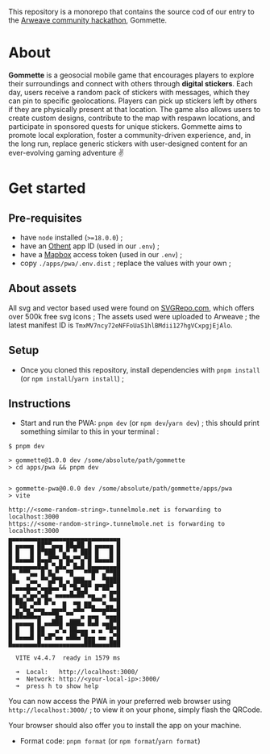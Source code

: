 This repository is a monorepo that contains the source cod of our entry to the [Arweave community hackathon](https://arweavehub.com/#/hackathon), Gommette.

# About

**Gommette** is a geosocial mobile game that encourages players to explore their surroundings and connect with others through **digital stickers**. Each day, users receive a random pack of stickers with messages, which they can pin to specific geolocations. Players can pick up stickers left by others if they are physically present at that location. The game also allows users to create custom designs, contribute to the map with respawn locations, and participate in sponsored quests for unique stickers. Gommette aims to promote local exploration, foster a community-driven experience, and, in the long run, replace generic stickers with user-designed content for an ever-evolving gaming adventure :v:

# Get started

## Pre-requisites

- have `node` installed (`>=18.0.0`) ;
- have an [Othent](https://othent.io) app ID (used in our `.env`) ;
- have a [Mapbox](https://mapbox.com) access token (used in our `.env`) ;
- copy `./apps/pwa/.env.dist` ; replace the values with your own ;



## About assets
All svg and vector based used were found on [SVGRepo.com](https://www.svgrepo.com/), which offers over 500k free svg icons ;
The assets used were uploaded to Arweave ; the latest manifest ID is `TmxMV7ncy72eNFFoUaS1hlBMdii127hgVCxpgjEjAlo`.
## Setup

- Once you cloned this repository, install dependencies with `pnpm install` (or `npm install`/`yarn install`) ;

## Instructions

- Start and run the PWA: `pnpm dev` (or `npm dev`/`yarn dev`) ; this should print something similar to this in your terminal :

```
$ pnpm dev

> gommette@1.0.0 dev /some/absolute/path/gommette
> cd apps/pwa && pnpm dev


> gommette-pwa@0.0.0 dev /some/absolute/path/gommette/apps/pwa
> vite

http://<some-random-string>.tunnelmole.net is forwarding to localhost:3000
https://<some-random-string>.tunnelmole.net is forwarding to localhost:3000
▄▄▄▄▄▄▄▄▄▄▄▄▄▄▄▄▄▄▄▄▄▄▄▄▄▄▄▄▄▄▄
█ ▄▄▄▄▄ ██▀▀▄▄▄ ██▄██ █ ▄▄▄▄▄ █
█ █   █ █▀███ ▀▄▀ ▀ ███ █   █ █
█ █▄▄▄█ █▄▄█▀▀▄▀█▄▀▀▄▀█ █▄▄▄█ █
█▄▄▄▄▄▄▄█▄█ ▀▄█▄▀ █▄█ █▄▄▄▄▄▄▄█
█▄ ▀▀▀▄▄ █ █▄▀  ▀█   ▀▀█▀ ▄▀▀██
██▄  ▀▄▄ ▀▀▄█▀█ ▄ ███▄▄▀  ▀████
█ ▄▄▄█▄▄▀▄▄█▄▄▀█ ▀█▄▀█▀ █▀██▀ █
█▄▄ ▄▀▄▄▀▄█▀ ▄▄▄▄█▄██▀▄▄  ▄ █▀█
█ ██▄▀▀▄█ █▀▄  ▄  ▄▄ ▄▄▀▀▀▄ ▀▀█
█ ▄▀█▄▀▄▄▄  ▄▄▄█  ▄█▄▀▀█▄▄▄██▄█
█▄██▄██▄▄▀▀▀▀█▄ ▀▀  ▄ ▄▄▄ ▀▄▄▄█
█ ▄▄▄▄▄ █ ▄▄███ ▄███▄ █▄█ ▄▄█▀█
█ █   █ ██   ▄▀▄ ██▄▄▄ ▄ ▄ ▀█▀█
█ █▄▄▄█ █▀▄█▀▄▄ ▄██▄▀█▄▄ ▄▄ ▄▀█
█▄▄▄▄▄▄▄█▄▄▄▄▄▄▄▄▄▄▄▄███▄▄▄▄███

  VITE v4.4.7  ready in 1579 ms

  ➜  Local:   http://localhost:3000/
  ➜  Network: http://<your-local-ip>:3000/
  ➜  press h to show help
```

You can now access the PWA in your preferred web browser using `http://localhost:3000/` ; to view it on your phone, simply flash the QRCode.

Your browser should also offer you to install the app on your machine.

- Format code: `pnpm format` (or `npm format`/`yarn format`)
